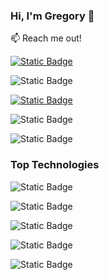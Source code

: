 ### Hi, I'm Gregory 👋

:mailbox: Reach me out!

[![Static Badge](https://img.shields.io/badge/Telegram-%2326A5E4?logo=telegram&labelColor=%23fff&link=https%3A%2F%2Ft.me%2Fsemenovgorg)](https://t.me/semenovgorg)

![Static Badge](https://img.shields.io/badge/Facebook-%230866FF?logo=facebook)

[![Static Badge](https://img.shields.io/badge/Email-%23EA4335?logo=gmail&labelColor=%23fff&link=semenovgrigorij57%40gmail.com)](semenovgrigorij57@gmail.com)

![Static Badge](https://img.shields.io/badge/Linkedin-%230A66C2?logo=linkedin&labelColor=%230A66C2)

![Static Badge](https://img.shields.io/badge/Whatsapp-%2325D366?logo=whatsapp&labelColor=%23fff)

### Top Technologies

![Static Badge](https://img.shields.io/badge/HTML-%23E34F26?logo=html5&labelColor=%23000)

![Static Badge](https://img.shields.io/badge/CSS3-%231572B6?logo=css3&labelColor=%23000)

![Static Badge](https://img.shields.io/badge/WORDPRESS-%2321759B?logo=wordpress&labelColor=%23000)

![Static Badge](https://img.shields.io/badge/JAVASCRIPT-%23F7DF1E?logo=javascript&labelColor=%23000)

![Static Badge](https://img.shields.io/badge/NODE.JS-%235FA04E?logo=nodedotjs&labelColor=%23000)








